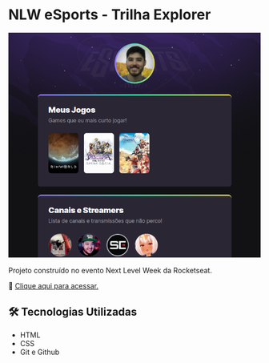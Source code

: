 # NLW eSports - Trilha Explorer

![preview](.github/preview.png)

Projeto construído no evento Next Level Week da Rocketseat.

🔗 [Clique aqui para acessar.](https://lnabesima.github.io/nlw-esports-explorer/)

## 🛠️ Tecnologias Utilizadas

- HTML
- CSS
- Git e Github